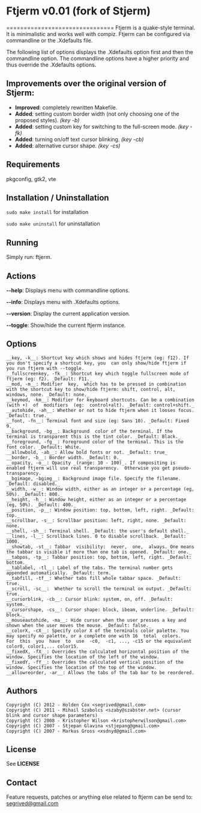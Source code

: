 # Ftjerm v0.01 (fork of Stjerm)
===============================
Ftjerm is a quake-style terminal. It is minimalistic and works well with compiz. Ftjerm can be configured via commandline or the .Xdefaults file.

The following list of options displays the .Xdefaults option first and then the commandline option. The commandline options have a higher priority and thus override the .Xdefaults options.

## Improvements over the original version of Stjerm:
* __Improved__: completely rewritten Makefile.
* __Added__: setting custom border width (not only choosing one of the proposed styles). _(key -b)_
* __Added__: setting custom key for switching to the full-screen mode. _(key -fk)_
* __Added__: turning on/off text cursor blinking. _(key -cb)_
* __Added__: alternative cursor shape. _(key -cs)_

## Requirements
pkgconfig, gtk2, vte

## Installation / Uninstallation
`sudo make install` for installation

`sudo make uninstall` for uninstallation

## Running
Simply run: ftjerm.

## Actions
__--help__: Displays menu with commandline options.

__--info__: Displays menu with .Xdefaults options.

__--version__: Display the current application version.

__--toggle__: Show/hide the current ftjerm instance.

## Options
    __key, -k__: Shortcut key which shows and hides ftjerm (eg: f12). If you don't specify a shortcut key, you  can only show/hide ftjerm if you run ftjerm with --toggle.
    __fullscreenkey, -fk__: Shortcut key which toggle fullscreen mode of ftjerm (eg: f2). _Default: F11._
    __mod, -m__: Modifier  key,  which has to be pressed in combination with the shortcut key to show/hide ftjerm: shift, control, alt, windows, none. _Default: none._
    __keymod, -km__: Modifier for keyboard shortcuts. Can be a combination (with +)  of  modifiers  (eg:  control+alt). _Default: control+shift._
    __autohide, -ah__: Whether or not to hide ftjerm when it looses focus. _Default: true._
    __font, -fn__: Terminal font and size (eg: Sans 10). _Default: Fixed 9._
    __background, -bg__: Background  color of the terminal. If the terminal is transparent this is the tint color. _Default: Black._
    __foreground, -fg__: Foreground color of the terminal. This is the font color. _Default: White._
    __allowbold, -ab__: Allow bold fonts or not. _Default: true_
    __border, -b__: Border width. _Default: 0._
    __opacity, -o__: Opacity _(range: 10 - 100)_. If compositing is enabled ftjerm will use real transparency.  Otherwise you get pseudo-transparency.
    __bgimage, -bgimg__: Background image file. Specify the filename. _Default: disabled._
    __width, -w__: Window width, either as an integer or a percentage (eg, 50%). _Default: 800._
    __height, -h__: Window height, either as an integer or a percentage (eg, 50%). _Default: 400._
    __position, -p__: Window position: top, bottom, left, right. _Default: top._
    __scrollbar, -s__: Scrollbar position: left, right, none. _Default: none._
    __shell, -sh__: Terminal shell. _Default: the user's default shell._
    __lines, -l__: Scrollback lines. 0 to disable scrollback. _Default: 1000._
    __showtab, -st__: Tabbar  visibility:  never,  one,  always. One means the tabbar is visible if more than one tab is opened. _Default: one._
    __tabpos, -tp__: Tabbar position: top, bottom, left, right. _Default: bottom._
    __tablabel, -tl__: Label of the tabs. The terminal number gets appended automatically. _Default: term._
    __tabfill, -tf__: Whether tabs fill whole tabbar space. _Default: true._
    __scroll, -sc__:  Whether to scroll the terminal on output. _Default: true._
    __cursorblink, -cb__: Cursor blink: system, on, off. _Default: system._
    __cursorshape, -cs__: Cursor shape: block, ibeam, underline. _Default: block._
    __mouseautohide, -ma__: Hide cursor when the user presses a key and shown when the user moves the mouse. _Default: false._
    __colorX, -cX__: Specify color X of the terminals color palette. You may specify no palette, or a complete one with 16  total  colors.   For  this  you  have  to  use  -c0,  -c1, ..., -c15 or the equivalent color0, color1,... color15.
    __fixedX, -fX__: Overrides the calculated horizontal position of the window. Specifies the location of the left of the window.
    __fixedY, -fY__: Overrides the calculated vertical position of the window. Specifies the location of the top of the window.
    __allowreorder, -ar__: Allows the tabs of the tab bar to be reordered.

## Authors
    Copyright (C) 2012 - Holden Cox <segrived@gmail.com>
    Copyright (C) 2011 - Mihail Szabolcs <szaby@szabster.net> (cursor blink and cursor shape parameters)
    Copyright (C) 2008 - Kristopher Wilson <kristopherwilson@gmail.com>
    Copyright (C) 2007 - Stjepan Glavina <stjepang@gmail.com>
    Copyright (C) 2007 - Markus Gross <xsdnyd@gmail.com>

## License
See __LICENSE__

## Contact
Feature requests, patches or anything else related to ftjerm can be send to: segrived@gmail.com